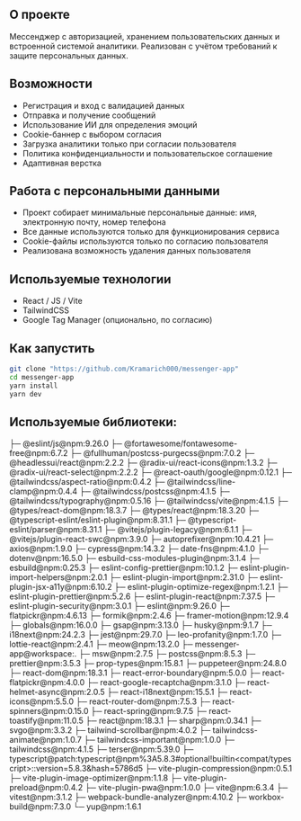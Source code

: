 ## О проекте

Мессенджер с авторизацией, хранением пользовательских данных и встроенной системой аналитики. Реализован с учётом требований к защите персональных данных.

## Возможности

- Регистрация и вход с валидацией данных
- Отправка и получение сообщений
- Использование ИИ для определения эмоций
- Cookie-баннер с выбором согласия
- Загрузка аналитики только при согласии пользователя
- Политика конфиденциальности и пользовательское соглашение
- Адаптивная верстка

## Работа с персональными данными

- Проект собирает минимальные персональные данные: имя, электронную почту, номер телефона
- Все данные используются только для функционирования сервиса
- Cookie-файлы используются только по согласию пользователя
- Реализована возможность удаления данных пользователя

## Используемые технологии

- React / JS / Vite
- TailwindCSS
- Google Tag Manager (опционально, по согласию)

## Как запустить

```bash
git clone "https://github.com/Kramarich000/messenger-app"
cd messenger-app
yarn install
yarn dev
```


## Используемые библиотеки:
├─ @eslint/js@npm:9.26.0
├─ @fortawesome/fontawesome-free@npm:6.7.2
├─ @fullhuman/postcss-purgecss@npm:7.0.2
├─ @headlessui/react@npm:2.2.2
├─ @radix-ui/react-icons@npm:1.3.2
├─ @radix-ui/react-select@npm:2.2.2
├─ @react-oauth/google@npm:0.12.1
├─ @tailwindcss/aspect-ratio@npm:0.4.2
├─ @tailwindcss/line-clamp@npm:0.4.4
├─ @tailwindcss/postcss@npm:4.1.5
├─ @tailwindcss/typography@npm:0.5.16
├─ @tailwindcss/vite@npm:4.1.5
├─ @types/react-dom@npm:18.3.7
├─ @types/react@npm:18.3.20
├─ @typescript-eslint/eslint-plugin@npm:8.31.1
├─ @typescript-eslint/parser@npm:8.31.1
├─ @vitejs/plugin-legacy@npm:6.1.1
├─ @vitejs/plugin-react-swc@npm:3.9.0
├─ autoprefixer@npm:10.4.21
├─ axios@npm:1.9.0
├─ cypress@npm:14.3.2
├─ date-fns@npm:4.1.0
├─ dotenv@npm:16.5.0
├─ esbuild-css-modules-plugin@npm:3.1.4
├─ esbuild@npm:0.25.3
├─ eslint-config-prettier@npm:10.1.2
├─ eslint-plugin-import-helpers@npm:2.0.1
├─ eslint-plugin-import@npm:2.31.0
├─ eslint-plugin-jsx-a11y@npm:6.10.2
├─ eslint-plugin-optimize-regex@npm:1.2.1
├─ eslint-plugin-prettier@npm:5.2.6
├─ eslint-plugin-react@npm:7.37.5
├─ eslint-plugin-security@npm:3.0.1
├─ eslint@npm:9.26.0
├─ flatpickr@npm:4.6.13
├─ formik@npm:2.4.6
├─ framer-motion@npm:12.9.4
├─ globals@npm:16.0.0
├─ gsap@npm:3.13.0
├─ husky@npm:9.1.7
├─ i18next@npm:24.2.3
├─ jest@npm:29.7.0
├─ leo-profanity@npm:1.7.0
├─ lottie-react@npm:2.4.1
├─ meow@npm:13.2.0
├─ messenger-app@workspace:.
├─ msw@npm:2.7.5
├─ postcss@npm:8.5.3
├─ prettier@npm:3.5.3
├─ prop-types@npm:15.8.1
├─ puppeteer@npm:24.8.0
├─ react-dom@npm:18.3.1
├─ react-error-boundary@npm:5.0.0
├─ react-flatpickr@npm:4.0.0
├─ react-google-recaptcha@npm:3.1.0
├─ react-helmet-async@npm:2.0.5
├─ react-i18next@npm:15.5.1
├─ react-icons@npm:5.5.0
├─ react-router-dom@npm:7.5.3
├─ react-spinners@npm:0.15.0
├─ react-spring@npm:9.7.5
├─ react-toastify@npm:11.0.5
├─ react@npm:18.3.1
├─ sharp@npm:0.34.1
├─ svgo@npm:3.3.2
├─ tailwind-scrollbar@npm:4.0.2
├─ tailwindcss-animate@npm:1.0.7
├─ tailwindcss-important@npm:1.0.0
├─ tailwindcss@npm:4.1.5
├─ terser@npm:5.39.0
├─ typescript@patch:typescript@npm%3A5.8.3#optional!builtin<compat/typescript>::version=5.8.3&hash=5786d5
├─ vite-plugin-compression@npm:0.5.1
├─ vite-plugin-image-optimizer@npm:1.1.8
├─ vite-plugin-preload@npm:0.4.2
├─ vite-plugin-pwa@npm:1.0.0
├─ vite@npm:6.3.4
├─ vitest@npm:3.1.2
├─ webpack-bundle-analyzer@npm:4.10.2
├─ workbox-build@npm:7.3.0
└─ yup@npm:1.6.1